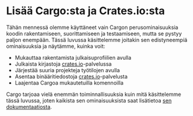 # Lisää Cargo:sta ja Crates.io:sta

Tähän mennessä olemme käyttäneet vain Cargon perusominaisuuksia koodin rakentamiseen, suorittamiseen ja testaamiseen, mutta se pystyy paljon enempään. Tässä luvussa käsittelemme joitakin sen edistyneempiä ominaisuuksia ja näytämme, kuinka voit:

- Mukauttaa rakentamista julkaisuprofiilien avulla  
- Julkaista kirjastoja [crates.io](https://crates.io/)<!-- ignore -->-palvelussa  
- Järjestää suuria projekteja työtilojen avulla  
- Asentaa binääritiedostoja [crates.io](https://crates.io/)<!-- ignore -->-palvelusta  
- Laajentaa Cargoa mukautetuilla komennoilla  

Cargo tarjoaa vielä enemmän toiminnallisuuksia kuin mitä käsittelemme tässä luvussa, joten kaikista sen ominaisuuksista saat lisätietoa [sen dokumentaatiosta](https://doc.rust-lang.org/cargo/).
